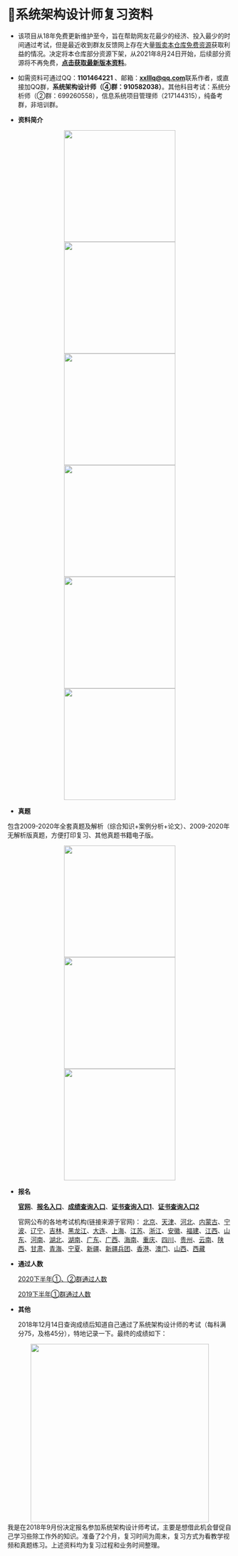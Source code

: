 ﻿# :100:系统架构设计师复习资料
 
- 该项目从18年免费更新维护至今，旨在帮助网友花最少的经济、投入最少的时间通过考试，但是最近收到群友反馈网上存在大量[贩卖本仓库免费资源](https://github.com/xxlllq/system_architect/blob/master/%E8%B5%84%E6%BA%90%E4%BF%9D%E6%8A%A4%E8%AE%B0%E5%BD%95/%E8%AE%B0%E5%BD%95.md)获取利益的情况。决定将本仓库部分资源下架，从2021年8月24日开始，后续部分资源将不再免费，[**点击获取最新版本资料**](https://m.tb.cn/h.f0WVMeu?sm=689d41)。
 
- 如需资料可通过QQ：**1101464221** 、邮箱：**xxlllq@qq.com**联系作者，或直接加QQ群，**系统架构设计师（④群：910582038）**。其他科目考试：系统分析师（②群：699260558），信息系统项目管理师（217144315），纯备考群，非培训群。

- **资料简介**
<div align="center">
  <kbd>
   <img src="https://raw.githubusercontent.com/xxlllq/system_architect/master/%E9%A1%B9%E7%9B%AE%E5%9B%BE%E7%89%87/首页.png" width=250 />
   <img src="https://raw.githubusercontent.com/xxlllq/system_architect/master/%E9%A1%B9%E7%9B%AE%E5%9B%BE%E7%89%87/真题.png" width=250 />
   <img src="https://raw.githubusercontent.com/xxlllq/system_architect/master/%E9%A1%B9%E7%9B%AE%E5%9B%BE%E7%89%87/教材.png" width=250 />
   <img src="https://raw.githubusercontent.com/xxlllq/system_architect/master/%E9%A1%B9%E7%9B%AE%E5%9B%BE%E7%89%87/视频.png" width=250 />
   <img src="https://raw.githubusercontent.com/xxlllq/system_architect/master/%E9%A1%B9%E7%9B%AE%E5%9B%BE%E7%89%87/其他.png" width=250 />
   <img src="https://raw.githubusercontent.com/xxlllq/system_architect/master/%E9%A1%B9%E7%9B%AE%E5%9B%BE%E7%89%87/全套资料.png" width=250 />
    </kbd>
   </div>

- **真题**

包含2009-2020年全套真题及解析（综合知识+案例分析+论文）、2009-2020年无解析版真题，方便打印复习、其他真题书籍电子版。
<div align="center">
  <kbd>
   <img src="https://raw.githubusercontent.com/xxlllq/system_architect/master/%E9%A1%B9%E7%9B%AE%E5%9B%BE%E7%89%87/详情-真题-1.png" width=250 />
   <img src="https://raw.githubusercontent.com/xxlllq/system_architect/master/%E9%A1%B9%E7%9B%AE%E5%9B%BE%E7%89%87/详情-真题-2.jpg" width=250 />
      <img src="https://raw.githubusercontent.com/xxlllq/system_architect/master/%E9%A1%B9%E7%9B%AE%E5%9B%BE%E7%89%87/详情-真题-new2.png" width=250 />
    </kbd>
   </div>

- **报名**
 
  [**官网**](https://www.ruankao.org.cn/)、[**报名入口**](https://bm.ruankao.org.cn/sign/welcome)、[**成绩查询入口**](https://query.ruankao.org.cn/score/main)、[**证书查询入口1**](https://query.ruankao.org.cn/certificate/main)、[**证书查询入口2**](http://www.cpta.com.cn/certQuery.html)
  
  官网公布的各地考试机构(链接来源于官网)：
  [北京](http://rsj.beijing.gov.cn/ywsite/bjpta/)、[天津](http://www.tjeihr.org.cn)、[河北](http://www.hebpta.com.cn)、[内蒙古](http://www.impta.com/)、[宁波](http://www.nbrkb.net)、[辽宁](http://www.lnitec.com)、[吉林](http://www.jlzkb.com/)、[黑龙江](http://www.hljrsks.org.cn/)、[大连](http://www.dlrkb.com)、[上海](http://rsj.sh.gov.cn/xxzsp/ksy/index801.jsp)、[江苏](http://www.jsiteec.org)、[浙江](http://www.zjrjks.org/)、[安徽](http://www.apta.gov.cn/)、[福建](http://gxt.fujian.gov.cn/xw/ztjj/rmzt/fjrkzl/)、[江西](http://www.itetc.org/)、[山东](http://hrss.shandong.gov.cn/rsks/)、[河南](http://www.chniee.org.cn/)、[湖北](http://www.hbsoft.net/)、[湖南](http://www.hniec.org/)、[广东](http://rsks.gd.gov.cn/)、[广西](http://www.gxpta.com.cn/)、[海南](http://hrss.hainan.gov.cn/hnjy)、[重庆](http://cqitrk.jjxxw.cq.gov.cn/main/index.html)、[四川](http://202.61.89.231/index.aspx)、[贵州](http://zgks.xxzx.guizhou.gov.cn/)、[云南](http://www.ynxr.com/)、[陕西](http://www.shaanxirk.com)、[甘肃](http://ks.rst.gansu.gov.cn/ncms/index.shtml)、[青海](http://www.qhpta.com)、[宁夏](http://www.nxpta.com/)、[新疆](http://www.xjctc.net/)、[新疆兵团](http://btpta.xjbt.gov.cn/)、[香港](http://www.apec.org.hk/)、[澳门](http://cms.cpttm.org.mo)、[山西](#)、[西藏](#)

- **通过人数**

  [2020下半年①、②群通过人数](https://github.com/xxlllq/system_architect/blob/xiangxiaolin/%E7%BE%A4%E9%80%9A%E8%BF%87%E4%BA%BA%E6%95%B0/2020%E4%B8%8B%E5%8D%8A%E5%B9%B4/2020.md)
  
  [2019下半年①群通过人数](https://github.com/xxlllq/system_architect/blob/xiangxiaolin/%E7%BE%A4%E9%80%9A%E8%BF%87%E4%BA%BA%E6%95%B0/2019%E4%B8%8B%E5%8D%8A%E5%B9%B4/2019.md) 

   
- **其他**

  2018年12月14日查询成绩后知道自己通过了系统架构设计师的考试（每科满分75，及格45分），特地记录一下。最终的成绩如下： 
<div align="center">
  <kbd><img src="https://raw.githubusercontent.com/xxlllq/2018_system_architect/master/%E9%A1%B9%E7%9B%AE%E5%9B%BE%E7%89%87/result.png" width=400 />
    </kbd>
   </div>
   我是在2018年9月份决定报名参加系统架构设计师考试，主要是想借此机会督促自己学习些除工作外的知识。准备了2个月，复习时间为周末，复习方式为看教学视频和真题练习。上述资料均为复习过程和业务时间整理。
